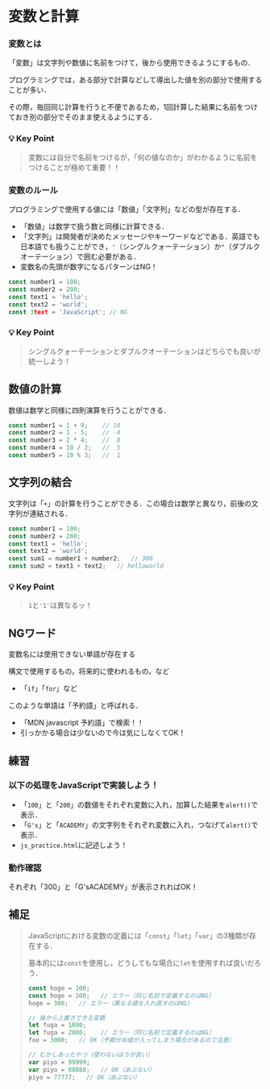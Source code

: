 # 変数と計算

### 変数とは

「変数」は文字列や数値に名前をつけて，後から使用できるようにするもの．

プログラミングでは，ある部分で計算などして導出した値を別の部分で使用することが多い．

その際，毎回同じ計算を行うと不便であるため，1回計算した結果に名前をつけておき別の部分でそのまま使えるようにする．

### 💡 Key Point

>変数には自分で名前をつけるが，「何の値なのか」がわかるように名前をつけることが極めて重要！！

### 変数のルール

プログラミングで使用する値には「数値」「文字列」などの型が存在する．

- 「数値」は数学で扱う数と同様に計算できる．
- 「文字列」は開発者が決めたメッセージやキーワードなどである．英語でも日本語でも扱うことができ，`'`（シングルクォーテーション）か`"`（ダブルクオーテーション）で囲む必要がある．
- 変数名の先頭が数字になるパターンはNG！

```js
const number1 = 100;
const number2 = 200;
const text1 = 'hello';
const text2 = 'world';
const 3text = 'JavaScript'; // NG

```

### 💡 Key Point

>シングルクォーテーションとダブルクオーテーションはどちらでも良いが統一しよう！


## 数値の計算

数値は数学と同様に四則演算を行うことができる．

```js
const number1 = 1 + 9;    // 10
const number2 = 1 - 5;    // -4
const number3 = 2 * 4;    //  8
const number4 = 10 / 2;   //  5
const number5 = 10 % 3;   //  1

```


## 文字列の結合

文字列は「`+`」の計算を行うことができる．この場合は数学と異なり，前後の文字列が連結される．

```js
const number1 = 100;
const number2 = 200;
const text1 = 'hello';
const text2 = 'world';
const sum1 = number1 + number2;   // 300
const sum2 = text1 + text2;   // helloworld

```

### 💡 Key Point

>`1`と`'1'`は異なるッ！

## NGワード

変数名には使用できない単語が存在する

構文で使用するもの，将来的に使われるもの，など
- 「`if`」「`for`」など

このような単語は「予約語」と呼ばれる．

- 「MDN javascript 予約語」で検索！！
- 引っかかる場合は少ないので今は気にしなくてOK！


## 練習

### 以下の処理をJavaScriptで実装しよう！

- 「`100`」と「`200`」の数値をそれぞれ変数に入れ，加算した結果を`alert()`で表示．
- 「`G's`」と「`ACADEMY`」の文字列をそれぞれ変数に入れ，つなげて`alert()`で表示．
- `js_practice.html`に記述しよう！

### 動作確認

それぞれ「300」と「G'sACADEMY」が表示されればOK！


## 補足

>JavaScriptにおける変数の定義には「`const`」「`let`」「`var`」の3種類が存在する．
>
>基本的には`const`を使用し，どうしてもな場合に`let`を使用すれば良いだろう．
>
>```js
>const hoge = 100;
>const hoge = 200;   // エラー（同じ名前で定義するのはNG）
>hoge = 300;   // エラー（異なる値を入れ直すのはNG）
>
>// 後から上書きできる変数
>let fuga = 1000;
>let fuga = 2000;    // エラー（同じ名前で定義するのはNG）
>foo = 3000;   // OK（予期せぬ値が入ってしまう場合があるので注意）
>
>// むかしあったやつ（使わないほうが良い）
>var piyo = 99999;
>var piyo = 88888;   // OK（あぶない）
>piyo = 77777;   // OK（あぶない）
>
>```

